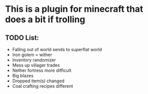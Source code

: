 # This is a plugin for minecraft that does a bit if trolling

## TODO List:
* Falling out of world sends to superflat world
* Iron golem = wither
* Inventory randomizer
* Mess up villager trades
* Nether fortress more difficult
* Big blazes
* Dropped item(s) changed
* Coal crafting recipes different